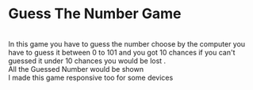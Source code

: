 <h1>Guess The Number Game</h1>
<br/>
In this game you have to guess the number choose by the computer you have to guess it between 0 to 101 and you got 10 chances if you can't guessed it under 10 chances you would be lost .
<br/>
All the Guessed Number would be shown
<br/>
I made this game responsive too for some devices
